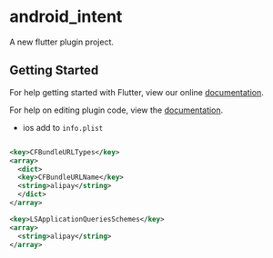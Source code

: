 # android_intent

A new flutter plugin project.

## Getting Started

For help getting started with Flutter, view our online
[documentation](https://flutter.io/).

For help on editing plugin code, view the [documentation](https://flutter.io/platform-plugins/#edit-code).

- ios add to `info.plist`

```xml

<key>CFBundleURLTypes</key>
<array>
  <dict>
  <key>CFBundleURLName</key>
  <string>alipay</string>
  </dict>
</array>

<key>LSApplicationQueriesSchemes</key>
<array>
  <string>alipay</string>
</array>
```

